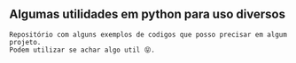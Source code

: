 ## Algumas utilidades em python para uso diversos

    Repositório com alguns exemplos de codigos que posso precisar em algum projeto. 
    Podem utilizar se achar algo util 😝.